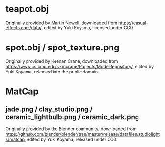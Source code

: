 # teapot.obj

Originally provided by Martin Newell, downloaded from <https://casual-effects.com/data/>, edited by Yuki Koyama, licensed under CC0.

# spot.obj / spot_texture.png

Originally provided by Keenan Crane, downloaded from <https://www.cs.cmu.edu/~kmcrane/Projects/ModelRepository/>, edited by Yuki Koyama, released into the public domain.

# MatCap

## jade.png / clay_studio.png / ceramic_lightbulb.png / ceramic_dark.png

Originally provided by the Blender community, downloaded from <https://github.com/blender/blender/tree/master/release/datafiles/studiolights/matcap>, edited by Yuki Koyama, released under CC0.
